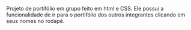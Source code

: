 Projeto de portifólio em grupo feito em html e CSS. Ele possui a funcionalidade de ir para o portifólio dos outros integrantes clicando em seus nomes no rodapé.
